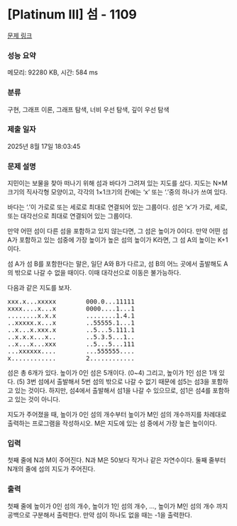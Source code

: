 # [Platinum III] 섬 - 1109 

[문제 링크](https://www.acmicpc.net/problem/1109) 

### 성능 요약

메모리: 92280 KB, 시간: 584 ms

### 분류

구현, 그래프 이론, 그래프 탐색, 너비 우선 탐색, 깊이 우선 탐색

### 제출 일자

2025년 8월 17일 18:03:45

### 문제 설명

<p>지민이는 보물을 찾아 떠나기 위해 섬과 바다가 그려져 있는 지도를 샀다. 지도는 N×M 크기의 직사각형 모양이고, 각각의 1×1크기의 칸에는 ‘x’ 또는 ‘.’중의 하나가 쓰여 있다.</p>

<p>바다는 ‘.’이 가로로 또는 세로로 최대로 연결되어 있는 그룹이다. 섬은 ‘x’가 가로, 세로, 또는 대각선으로 최대로 연결되어 있는 그룹이다.</p>

<p>만약 어떤 섬이 다른 섬을 포함하고 있지 않는다면, 그 섬은 높이가 0이다. 만약 어떤 섬A가 포함하고 있는 섬중에 가장 높이가 높은 섬의 높이가 K라면, 그 섬 A의 높이는 K+1이다.</p>

<p>섬 A가 섬 B를 포함한다는 말은, 일단 A와 B가 다르고, 섬 B의 어느 곳에서 출발해도 A의 밖으로 나갈 수 없을 때이다. 이때 대각선으로 이동은 불가능하다.</p>

<p>다음과 같은 지도를 보자.</p>

<pre>xxx.x...xxxxx        000.0...11111
xxxx....x...x        0000....1...1
........x.x.x        ........1.4.1
..xxxxx.x...x        ..55555.1...1
..x...x.xxx.x        ..5...5.111.1
..x.x.x...x..        ..5.3.5...1..
..x...x...xxx        ..5...5...111
...xxxxxx....        ...555555....
x............        2............</pre>

<p>섬은 총 6개가 있다. 높이가 0인 섬은 5개이다. (0~4) 그리고, 높이가 1인 섬은 1개 있다. (5) 3번 섬에서 출발해서 5번 섬의 밖으로 나갈 수 없기 때문에 섬5는 섬3을 포함하고 있는 것이다. 하지만, 섬4에서 출발해서 섬1을 나갈 수 있으므로, 섬1은 섬4를 포함하고 있는 것이 아니다.</p>

<p>지도가 주어졌을 때, 높이가 0인 섬의 개수부터 높이가 M인 섬의 개수까지를 차례대로 출력하는 프로그램을 작성하시오. M은 지도에 있는 섬 중에서 가장 높은 높이이다.</p>

### 입력 

 <p>첫째 줄에 N과 M이 주어진다. N과 M은 50보다 작거나 같은 자연수이다. 둘째 줄부터 N개의 줄에 섬의 지도가 주어진다.</p>

### 출력 

 <p>첫째 줄에 높이가 0인 섬의 개수, 높이가 1인 섬의 개수, …, 높이가 M인 섬의 개수 까지 공백으로 구분해서 출력한다. 만약 섬이 하나도 없을 때는 -1을 출력한다.</p>

